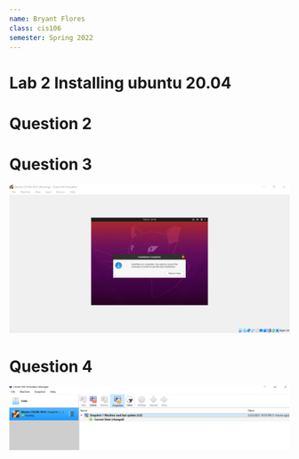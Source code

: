 ```yaml
---
name: Bryant Flores
class: cis106
semester: Spring 2022
---
```


# Lab 2 Installing ubuntu 20.04

# Question 2

# Question 3
![question3](question3.1.png)

# Question 4
![question4](q4.1.png)